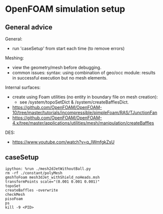 # OpenFOAM simulation setup
## General advice
General:  
- run 'caseSetup' from start each time (to remove errors)  

Meshing:  
- view the geometry/mesh before debugging.  
- common issues: syntax: using combination of geo/occ module: results in successful execution but no mesh elements.  

Internal surfaces:  
- create using Foam utilities (no entity in boundary file on mesh creation):  
	- see /system/topoSetDict & /system/createBafflesDict.  
- https://github.com/OpenFOAM/OpenFOAM-10/tree/master/tutorials/incompressible/pimpleFoam/RAS/TJunctionFan  
- https://github.com/OpenFOAM/OpenFOAM-4.x/tree/master/applications/utilities/mesh/manipulation/createBaffles  

DES:  
- https://www.youtube.com/watch?v=q_lWmfgkZsU  

## caseSetup
```
ipython: %run ./mesh2dJetWithoutBall.py  
rm -rf ./constant/polyMesh  
gmshToFoam mesh3dJet_withShield_noHeads.msh  
transformPoints scale="(0.001 0.001 0.001)"  
topoSet  
createBaffles -overwrite  
checkMesh  
pisoFoam  
ps  
kill -9 <PID>  
```